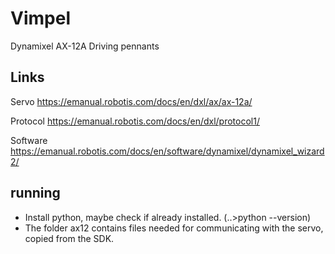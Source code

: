 # Vimpel
Dynamixel AX-12A Driving pennants

## Links
Servo https://emanual.robotis.com/docs/en/dxl/ax/ax-12a/

Protocol https://emanual.robotis.com/docs/en/dxl/protocol1/

Software https://emanual.robotis.com/docs/en/software/dynamixel/dynamixel_wizard2/
 
## running
- Install python, maybe check if already installed. (..>python --version)
- The folder ax12 contains files needed for communicating with the servo, copied from the SDK.
